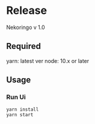 # Release

Nekoringo v 1.0

## Required

yarn: latest ver
node: 10.x or later

## Usage

### Run Ui

```
yarn install
yarn start
```

